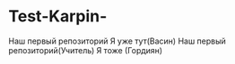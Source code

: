 # Test-Karpin-
Наш первый репозиторий
Я уже тут(Васин)
Наш первый репозиторий(Учитель)
Я тоже (Гордиян)

